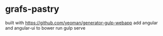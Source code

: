 # grafs-pastry
built with https://github.com/yeoman/generator-gulp-webapp
add angular and angular-ui to bower
run gulp serve
